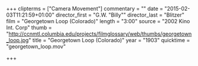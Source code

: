 +++
clipterms = ["Camera Movement"]
commentary = ""
date = "2015-02-03T11:21:59+01:00"
director_first = "G.W. \"Billy\""
director_last = "Blitzer"
film = "Georgetown Loop (Colorado)"
length = "3:00"
source = "2002 Kino Int. Corp"
thumb = "http://ccnmtl.columbia.edu/projects/filmglossary/web/thumbs/georgetown_loop.jpg"
title = "Georgetown Loop (Colorado)"
year = "1903"
quicktime = "georgetown_loop.mov"

+++


